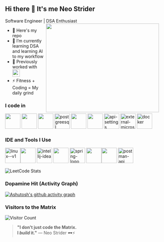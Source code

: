 ## Hi there 👋 It's me Neo Strider 

Software Engineer | DSA Enthusiast
<img align="right" width="370" height="290" src="https://i.pinimg.com/originals/47/f0/34/47f0342cec72b800463bf003eac1257e.gif">
- 🔭 Here's my repo                                                 
- 🌱 I’m currently learning DSA and learning AI to my workflow
- 💼 Previously worked with <img src="https://upload.wikimedia.org/wikipedia/commons/a/a0/Wipro_Primary_Logo_Color_RGB.svg" height="24">
- ⚡ Fitness + Coding = My daily grind


### I code in
<img height="50" width="50" src="https://img.icons8.com/color/48/000000/html-5.png" /> <img height="50" width="50" src="https://img.icons8.com/color/48/000000/css3.png" /> 
<img height="50" width="50" src="https://img.icons8.com/color/48/000000/javascript.png"/>
<img width="50" height="50" src="https://img.icons8.com/color/48/postgreesql.png" alt="postgreesql"/>
<img height="50" width="50" src="https://img.icons8.com/color/48/000000/java-coffee-cup-logo.png" />
<img height="50" width="50" src="https://img.icons8.com/color/48/000000/spring-logo.png"/>
<img width="50" height="50" src="https://img.icons8.com/nolan/64/api-settings.png" alt="api-settings"/>
<img width="50" height="50" src="https://img.icons8.com/external-soft-fill-juicy-fish/60/external-microservice-microservices-soft-fill-soft-fill-juicy-fish.png" alt="external-microservice-microservices-soft-fill-soft-fill-juicy-fish"/>
<img width="50" height="50" src="https://img.icons8.com/fluency/48/docker.png" alt="docker"/>


### IDE and Tools I Use
<img width="50" height="50" src="https://img.icons8.com/color/48/linux--v1.png" alt="linux--v1"/><img height="50" width="50" src="https://img.icons8.com/color/48/000000/visual-studio-code-2019.png"/> <img width="50" height="50" src="https://img.icons8.com/color/48/intellij-idea.png" alt="intellij-idea"/> <img height="50" width="50" src="https://img.icons8.com/color/50/000000/git.png"/> <img width="50" height="50" src="https://img.icons8.com/office/40/spring-logo.png" alt="spring-logo"/> <img height="50" src="https://img.icons8.com/officel/480/null/java-eclipse.png"/><img height="50" src="https://img.icons8.com/color/480/null/notion--v1.png" /> 
<img width="50" height="50" src="https://img.icons8.com/dusk/64/postman-api.png" alt="postman-api"/>

![LeetCode Stats](https://leetcard.jacoblin.cool/neo124?theme=dark&font=Noto%20Sans%20Mahajani&ext=heatmap)

### Dopamine Hit (Activity Graph)
[![Ashutosh's github activity graph](https://github-readme-activity-graph.vercel.app/graph?username=yerus1&bg_color=000000&color=ffffff&line=04ff00&point=ffffff&area=true&hide_border=true)](https://github.com/ashutosh00710/github-readme-activity-graph)

### Visitors to the Matrix
![Visitor Count](https://profile-counter.glitch.me/yerus1/count.svg)

> **"I don't just code the Matrix.  
> I *build* it."** — Neo Strider 🕶️⚡
